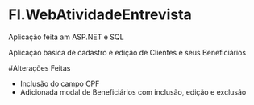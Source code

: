 # FI.WebAtividadeEntrevista
Aplicação feita am ASP.NET e SQL

Aplicação basica de cadastro e edição de Clientes e seus Beneficiários

#Alterações Feitas

- Inclusão do campo CPF
- Adicionada modal de Beneficiários com inclusão, edição e exclusão
